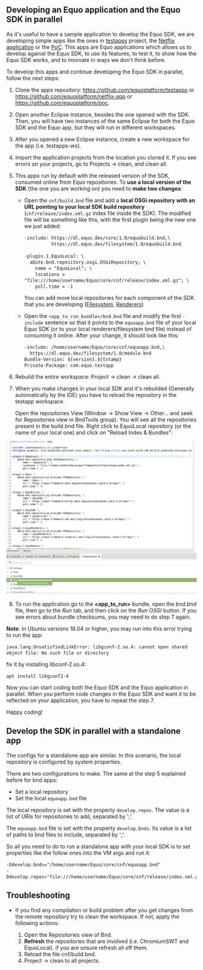 ## Developing an Equo application and the Equo SDK in parallel

As it's useful to have a sample application to develop the Equo SDK, we are developing simple apps like the ones in [testapps](https://github.com/equoplatform/testapps) project, the [Netflix application](https://github.com/equoplatform/netflix-app) or the [PoC](https://github.com/equoplatform/poc). This apps are Equo applications which allows us to develop against the Equo SDK, to use its features, to test it, to show how the Equo SDK works, and to innovate in ways we don't think before.

To develop this apps and continue developing the Equo SDK in parallel, follow the next steps:

1. Clone the apps repository: https://github.com/equoplatform/testapps or https://github.com/equoplatform/netflix-app or https://github.com/equoplatform/poc.

2. Open another Eclipse instance, besides the one opened with the SDK. Then, you will have two instances of the same Eclipse for both the Equo SDK and the Equo app, but they will run in different workspaces.

3. After you opened a new Eclipse instance, create a new workspace for the app (i.e. testapps-ws).

4. Import the application projects from the location you cloned it. If you see errors on your projects, go to Projects -> clean, and clean all.

5. This apps run by default with the released version of the SDK, consumed online from Equo repositories. To **use a local version of the SDK** (the one you are working on) you need to **make two changes**:

    - Open the `cnf/build.bnd` file and add a **local OSGi repository with an URL pointing to your local SDK build repository** (`cnf/release/index.xml.gz` index file inside the SDK). The modified file will be something like this, with the first plugin being the new one we just added:

      ```
      -include: https://dl.equo.dev/core/1.0/equobuild.bnd,\
                https://dl.equo.dev/filesystem/1.0/equobuild.bnd

      -plugin.1.EquoLocal: \
        aQute.bnd.repository.osgi.OSGiRepository; \
          name = "EquoLocal"; \
          locations = "file:///home/username/Equo/core/cnf/release/index.xml.gz"; \
          poll.time = -1
      ```

      You can add more local repositories for each component of the SDK that you are developing ([Filesystem](https://github.com/equoplatform/filesystem), [Renderers](https://github.com/equoplatform/renderers))

    - Open the `<app_to_run_bundle>/bnd.bnd` file and modify the first `-include` sentence so that it points to the `equoapp.bnd` file of your local Equo SDK (or to your local renderers/filesystem bnd file) instead of consuming it online. After your change, it should look like this:

      ```
      -include: /home/username/Equo/core/cnf/equoapp.bnd,\
        https://dl.equo.dev/filesystem/1.0/module.bnd
      Bundle-Version: ${version}.${tstamp}
      Private-Package: com.equo.testapp
      ```

6. Rebuild the entire workspace: Project -> clean -> clean all.

7. When you make changes in your local SDK and it's rebuilded (Generally automatically by the IDE) you have to reload the repository in the testapp workspace.

   Open the repositories View (Window -> Show View -> Other... and seek for Repositories view in BndTools group). You will see all the repositories present in the build.bnd file. Right click to EquoLocal repository (or the name of your local one) and click on "Reload Index & Bundles":

![Realod Index & Bundles](img/reloadindexbundles.png)

8. To run the application go to the **<app_to_run>** bundle, open the _bnd.bnd_ file, then go to the _Run_ tab, and then click on the _Run OSGI_ button. If you see errors about bundle checksums, you may need to do step 7 again.

**Note**: In Ubuntu versions 18.04 or higher, you may run into this error trying to run the app:
```
java.lang.UnsatisfiedLinkError: libgconf-2.so.4: cannot open shared object file: No such file or directory
```
fix it by installing libconf-2.so.4:
```
apt install libgconf2-4
```

Now you can start coding both the Equo SDK and the Equo application in parallel. When you perform code changes in the Equo SDK and want it to be reflected on your application, you have to repeat the step 7.

Happy coding!

## Develop the SDK in parallel with a standalone app

The configs for a standalone app are similar. In this scenario, the local repository is configured by system properties.

There are two configurations to make. The same at the step 5 explained before for bnd apps:

* Set a local repository
* Set the local `equoapp.bnd` file

The local repository is set with the property `develop.repos`. The value is a list of URIs for repositories to add, separated by ';'.

The `equoapp.bnd` file is set with the property `develop.bnds`. Its value is a list of paths to bnd files to include, separated by ';'.

So all you need to do to run a standalone app with your local SDK is to set properties like the follow ones into the VM args and run it:

```
-Ddevelop.bnds="/home/username/Equo/core/cnf/equoapp.bnd"
-Ddevelop.repos="file:///home/username/Equo/core/cnf/release/index.xml.gz"
```

## Troubleshooting

* If you find any compilation or build problem after you get changes from the remote repository try to clean the workspace. If not, apply the following actions:

  1. Open the Repositories view of Bnd.
  2. **Refresh** the repositories that are involved (i.e. ChromiumSWT and EquoLocal). if you are unsure refresh all off them.
  3. Reload the file cnf/build.bnd.
  4. Project -> clean to all projects.
